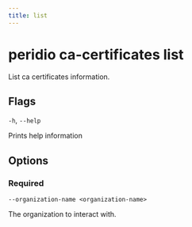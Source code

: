 ```yaml
---
title: list
---
```


# peridio ca-certificates list

List ca certificates information.

## Flags

`-h`, `--help`

Prints help information

## Options

### Required

`--organization-name <organization-name>`

The organization to interact with.

